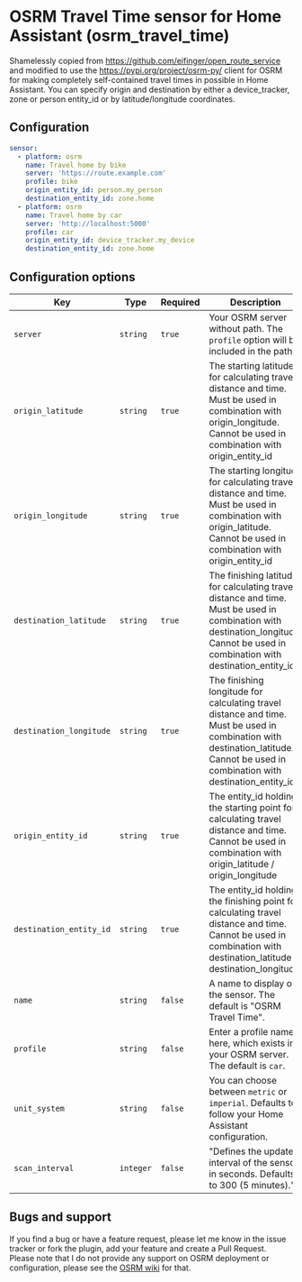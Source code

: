 # OSRM Travel Time sensor for Home Assistant (osrm_travel_time)
Shamelessly copied from https://github.com/eifinger/open_route_service and modified to use the https://pypi.org/project/osrm-py/ client for OSRM for making completely self-contained travel times in possible in Home Assistant.
You can specify origin and destination by either a device_tracker, zone or person entity_id or by latitude/longitude coordinates.

## Configuration
```yaml
sensor:
  - platform: osrm
    name: Travel home by bike
    server: 'https://route.example.com'
    profile: bike
    origin_entity_id: person.my_person
    destination_entity_id: zone.home
  - platform: osrm
    name: Travel home by car
    server: 'http://localhost:5000'
    profile: car
    origin_entity_id: device_tracker.my_device
    destination_entity_id: zone.home
```

## Configuration options
Key | Type | Required | Description
-- | -- | -- | --
`server` | `string` | `true` | Your OSRM server without path. The `profile` option will be included in the path.
`origin_latitude` | `string` | `true` | The starting latitude for calculating travel distance and time. Must be used in combination with origin_longitude. Cannot be used in combination with origin_entity_id
`origin_longitude` | `string` | `true` | The starting longitude for calculating travel distance and time. Must be used in combination with origin_latitude. Cannot be used in combination with origin_entity_id
`destination_latitude` | `string` | `true` | The finishing latitude for calculating travel distance and time. Must be used in combination with destination_longitude. Cannot be used in combination with destination_entity_id
`destination_longitude` | `string` | `true` | The finishing longitude for calculating travel distance and time. Must be used in combination with destination_latitude. Cannot be used in combination with destination_entity_id
`origin_entity_id` | `string` | `true` | The entity_id holding the starting point for calculating travel distance and time. Cannot be used in combination with origin_latitude / origin_longitude
`destination_entity_id` | `string` | `true` | The entity_id holding the finishing point for calculating travel distance and time. Cannot be used in combination with destination_latitude / destination_longitude
`name` | `string` | `false` | A name to display on the sensor. The default is "OSRM Travel Time".
`profile` | `string` | `false` | Enter a profile name here, which exists in your OSRM server. The default is `car`.
`unit_system` | `string` | `false` | You can choose between `metric` or `imperial`. Defaults to follow your Home Assistant configuration.
`scan_interval` | `integer` | `false` | "Defines the update interval of the sensor in seconds. Defaults to 300 (5 minutes)."

## Bugs and support
If you find a bug or have a feature request, please let me know in the issue tracker or fork the plugin, add your feature and create a Pull Request. Please note that I do not provide any support on OSRM deployment or configuration, please see the [OSRM wiki](https://github.com/Project-OSRM/osrm-backend/wiki) for that.